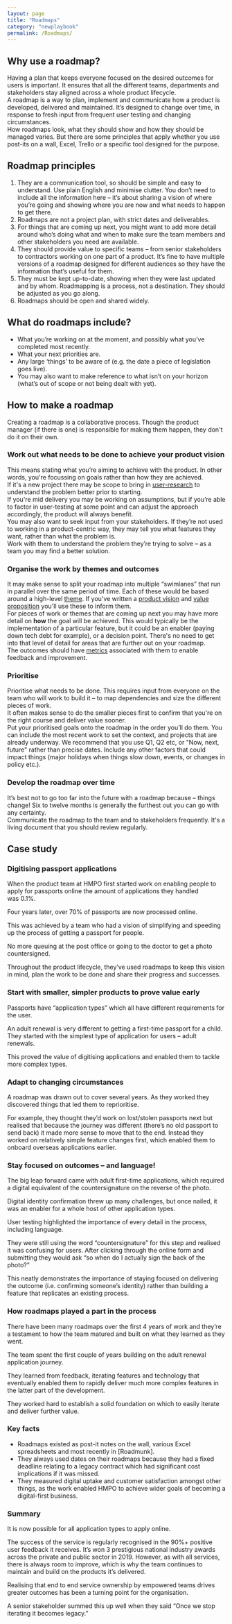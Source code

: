 ```yaml
---
layout: page
title: "Roadmaps"
category: "newplaybook"
permalink: /Roadmaps/
---
```

## Why use a roadmap?

Having a plan that keeps everyone focused on the desired outcomes for users is important. It ensures that all the different teams, departments and stakeholders stay aligned across a whole product lifecycle.  
A roadmap is a way to plan, implement and communicate how a product is developed, delivered and maintained. It’s designed to change over time, in response to fresh input from frequent user testing and changing circumstances.  
How roadmaps look, what they should show and how they should be managed varies. But there are some principles that apply whether you use post-its on a wall, Excel, Trello or a specific tool designed for the purpose.   

## Roadmap principles 
1.   They are a communication tool, so should be simple and easy to understand. Use plain English and minimise clutter. You don’t need to include all the information here – it’s about sharing a vision of where you’re going and showing where you are now and what needs to happen to get there. 
1.   Roadmaps are not a project plan, with strict dates and deliverables. 
1.  For things that are coming up next, you might want to add more detail around who’s doing what and when to make sure the team members and other stakeholders you need are available.
1.   They should provide value to specific teams – from senior stakeholders to contractors working on one part of a product. It’s fine to have multiple versions of a roadmap designed for different audiences so they have the information that’s useful for them.
1.   They must be kept up-to-date, showing when they were last updated and by whom. Roadmapping is a process, not a destination. They should be adjusted as you go along.
1.   Roadmaps should be open and shared widely.

## What do roadmaps include?
*   What you’re working on at the moment, and possibly what you’ve completed most recently. 
*   What your next priorities are.
*   Any large ‘things’ to be aware of (e.g. the date a piece of legislation goes live).
*   You may also want to make reference to what isn’t on your horizon (what’s out of scope or not being dealt with yet). 

## How to make a roadmap
Creating a roadmap is a collaborative process. Though the product manager (if there is one) is responsible for making them happen, they don't do it on their own.
### Work out what needs to be done to achieve your product vision
This means stating what you’re aiming to achieve with the product. In other words, you're focussing on goals rather than how they are achieved.  
If it's a new project there may be scope to bring in [user-research]({{site.baseurl}}/playbook/) to understand the problem better prior to starting.  
If you're mid delivery you may be working on assumptions, but if you’re able to factor in user-testing at some point and can adjust the approach accordingly, the product will always benefit.  
You may also want to seek input from your stakeholders. If they’re not used to working in a product-centric way, they may tell you what features they want, rather than what the problem is.  
Work with them to understand the problem they’re trying to solve – as a team you may find a better solution. 
### Organise the work by themes and outcomes
It may make sense to split your roadmap into multiple “swimlanes” that run in parallel over the same period of time. Each of these would be based around a high-level [theme]({{site.baseurl}}/playbook/). If you've written a [product vision]({{site.baseurl}}/playbook/) and [value proposition]({{site.baseurl}}/playbook/) you'll use these to inform them.  
For pieces of work or themes that are coming up next you may have more detail on **how** the goal will be achieved. This would typically be the implementation of a particular feature, but it could be an enabler (paying down tech debt for example), or a decision point. There's no need to get into that level of detail for areas that are further out on your roadmap.  
The outcomes should have [metrics]({{site.baseurl}}/playbook/) associated with them to enable feedback and improvement. 
### Prioritise
Prioritise what needs to be done. This requires input from everyone on the team who will work to build it  – to map dependencies and size the different pieces of work.  
It often makes sense to do the smaller pieces first to confirm that you're on the right course and deliver value sooner.  
Put your prioritised goals onto the roadmap in the order you’ll do them. You can include the most recent work to set the context, and projects that are already underway. We recommend that you use Q1, Q2 etc, or "Now, next, future" rather than precise dates. Include any other factors that could impact things (major holidays when things slow down, events, or changes in policy etc.).  
### Develop the roadmap over time
It’s best not to go too far into the future with a roadmap because – things change! Six to twelve months is generally the furthest out you can go with any certainty.  
Communicate the roadmap to the team and to stakeholders frequently. It's a living document that you should review regularly. 

## Case study 
### Digitising passport applications
When the product team at HMPO first started work on enabling people to apply for passports online the amount of applications they handled was 0.1%.  

Four years later, over 70% of passports are now processed online.  

This was achieved by a team who had a vision of simplifying and speeding up the process of getting a passport for people.  

No more queuing at the post office or going to the doctor to get a photo countersigned.  

Throughout the product lifecycle, they’ve used roadmaps to keep this vision in mind, plan the work to be done and share their progress and successes.  

### Start with smaller, simpler products to prove value early
Passports have “application types” which all have different requirements for the user.  

An adult renewal is very different to getting a first-time passport for a child. They started with the simplest type of application for users – adult renewals.  

This proved the value of digitising applications and enabled them to tackle more complex types.  

### Adapt to changing circumstances
A roadmap was drawn out to cover several years. As they worked they discovered things that led them to reprioritise.   

For example, they thought they’d work on lost/stolen passports next but realised that because the journey was different (there’s no old passport to send back) it made more sense to move that to the end. Instead they worked on relatively simple feature changes first, which enabled them to onboard overseas applications earlier.   

### Stay focused on outcomes – and language!
The big leap forward came with adult first-time applications, which required a digital equivalent of the countersignature on the reverse of the photo.  

Digital identity confirmation threw up many challenges, but once nailed, it was an enabler for a whole host of other application types.  

User testing highlighted the importance of every detail in the process, including language.  

They were still using the word “countersignature” for this step and realised it was confusing for users. After clicking through the online form and submitting they would ask “so when do I actually sign the back of the photo?”  

This neatly demonstrates the importance of staying focused on delivering the outcome (i.e. confirming someone’s identity) rather than building a feature that replicates an existing process.

### How roadmaps played a part in the process
There have been many roadmaps over the first 4 years of work and they’re a testament to how the team matured and built on what they learned as they went.  

The team spent the first couple of years building on the adult renewal application journey.  

They learned from feedback, iterating features and technology that eventually enabled them to rapidly deliver much more complex features in the latter part of the development.  

They worked hard to establish a solid foundation on which to easily iterate and deliver further value.  

### Key facts
*   Roadmaps existed as post-it notes on the wall, various Excel spreadsheets and most recently in [Roadmunk]. 
*   They always used dates on their roadmaps because they had a fixed deadline relating to a legacy contract which had significant cost implications if it was missed.
*   They measured digital uptake and customer satisfaction amongst other things, as the work enabled HMPO to achieve wider goals of becoming a digital-first business. 

### Summary
It is now possible for all application types to apply online.  

The success of the service is regularly recognised in the 90%+ positive user feedback it receives. It’s won 3 prestigious national industry awards across the private and public sector in 2019. However, as with all services, there is always room to improve, which is why the team continues to maintain and build on the products it’s delivered.   

Realising that end to end service ownership by empowered teams drives greater outcomes has been a turning point for the organisation.   

A senior stakeholder summed this up well when they said “Once we stop iterating it becomes legacy.”
